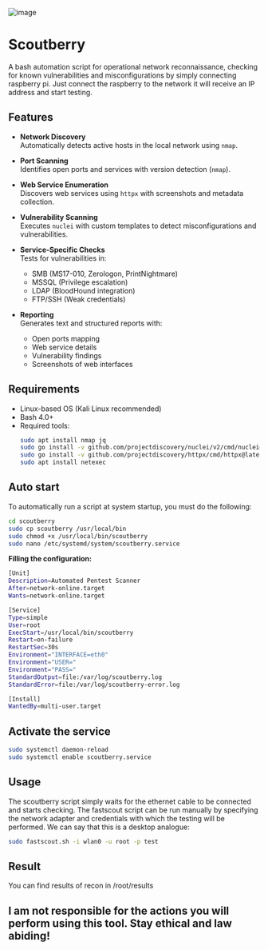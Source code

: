 ![image](https://github.com/user-attachments/assets/364861be-2ba7-4236-8434-711e25481402)


# Scoutberry

A bash automation script for operational network reconnaissance, checking for known vulnerabilities and misconfigurations by simply connecting raspberry pi. Just connect the raspberry to the network it will receive an IP address and start testing.

## Features

- **Network Discovery**  
  Automatically detects active hosts in the local network using `nmap`.
  
- **Port Scanning**  
  Identifies open ports and services with version detection (`nmap`).

- **Web Service Enumeration**  
  Discovers web services using `httpx` with screenshots and metadata collection.

- **Vulnerability Scanning**  
  Executes `nuclei` with custom templates to detect misconfigurations and vulnerabilities.

- **Service-Specific Checks**  
  Tests for vulnerabilities in:
  - SMB (MS17-010, Zerologon, PrintNightmare)
  - MSSQL (Privilege escalation)
  - LDAP (BloodHound integration)
  - FTP/SSH (Weak credentials)
  
- **Reporting**  
  Generates text and structured reports with:
  - Open ports mapping
  - Web service details
  - Vulnerability findings
  - Screenshots of web interfaces

## Requirements

- Linux-based OS (Kali Linux recommended)
- Bash 4.0+
- Required tools:
  ```bash
  sudo apt install nmap jq
  sudo go install -v github.com/projectdiscovery/nuclei/v2/cmd/nuclei@latest
  sudo go install -v github.com/projectdiscovery/httpx/cmd/httpx@latest
  sudo apt install netexec
## Auto start

To automatically run a script at system startup, you must do the following:
 ```bash
cd scoutberry
sudo cp scoutberry /usr/local/bin
sudo chmod +x /usr/local/bin/scoutberry
sudo nano /etc/systemd/system/scoutberry.service
```
**Filling the configuration:**
```bash
[Unit]
Description=Automated Pentest Scanner
After=network-online.target
Wants=network-online.target

[Service]
Type=simple
User=root
ExecStart=/usr/local/bin/scoutberry
Restart=on-failure
RestartSec=30s
Environment="INTERFACE=eth0"
Environment="USER="
Environment="PASS="
StandardOutput=file:/var/log/scoutberry.log
StandardError=file:/var/log/scoutberry-error.log

[Install]
WantedBy=multi-user.target
```
## Activate the service
```bash
sudo systemctl daemon-reload
sudo systemctl enable scoutberry.service
```
## Usage

The scoutberry script simply waits for the ethernet cable to be connected and starts checking. The fastscout script can be run manually by specifying the network adapter and credentials with which the testing will be performed. We can say that this is a desktop analogue:
```bash
sudo fastscout.sh -i wlan0 -u root -p test
```
## Result

You can find results of recon in /root/results
## I am not responsible for the actions you will perform using this tool. Stay ethical and law abiding!
